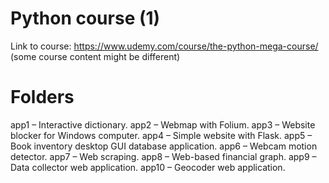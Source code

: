 # Python course (1)
Link to course: https://www.udemy.com/course/the-python-mega-course/ (some course content might be different)

# Folders
app1 – Interactive dictionary.
app2 – Webmap with Folium.
app3 – Website blocker for Windows computer.
app4 – Simple website with Flask.
app5 – Book inventory desktop GUI database application.
app6 – Webcam motion detector.
app7 – Web scraping.
app8 – Web-based financial graph.
app9 – Data collector web application.
app10 – Geocoder web application.
